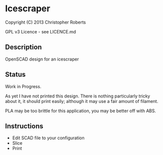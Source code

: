 Icescraper
==========

Copyright (C) 2013 Christopher Roberts

GPL v3 Licence - see LICENCE.md

Description
-----------
OpenSCAD design for an icescraper

Status
------
Work in Progress.

As yet I have not printed this design. There is nothing particularly tricky about it, it should print easily; although it may use a fair amount of filament.

PLA may be too brittle for this application, you may be better off with ABS.

Instructions
------------
* Edit SCAD file to your configuration
* Slice
* Print

